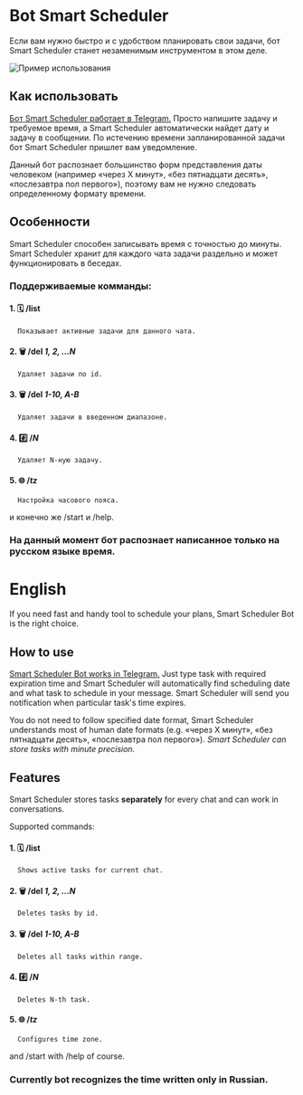 # Bot Smart Scheduler
Если вам нужно быстро и с удобством планировать свои задачи, бот Smart Scheduler станет незаменимым инструментом в этом деле. 

![Пример использования](https://raw.githubusercontent.com/alordash/BotSmartScheduler/master/UsageExample.png) 
## Как использовать
[Бот Smart Scheduler работает в Telegram.](https://t.me/SmartScheduler_bot) 
Просто напишите задачу и требуемое время, а Smart Scheduler автоматически найдет дату и задачу в сообщении. 
По истечению времени запланированной задачи бот Smart Scheduler пришлет вам уведомление. 

Данный бот распознает большинство форм представления даты человеком (например  «через X минут»,  «без пятнадцати десять»,  «послезавтра пол первого»), поэтому вам не нужно следовать определенному формату времени. 
## Особенности
Smart Scheduler способен записывать время с точностью до минуты. 
Smart Scheduler хранит для каждого чата задачи раздельно и может функционировать в беседах. 

### Поддерживаемые комманды: 
#### 1. 🗓 <b>/list</b> 
      Показывает активные задачи для данного чата. 

#### 2. 🗑 <b>/del</b> <i>1, 2, ...N</i> 
      Удаляет задачи по id. 

#### 3. 🗑 <b>/del</b> <i>1-10, A-B</i> 
      Удаляет задачи в введенном диапазоне. 

#### 4. #️⃣  <b>/<i>N</b></i> 
      Удаляет N-ную задачу. 

#### 5. 🌐 <b>/<i>tz</b></i> 
      Настройка часового пояса. 
  
и конечно же /start и /help. 

### На данный момент бот распознает написанное только на русском языке время.
# English
If you need fast and handy tool to schedule your plans, Smart Scheduler Bot is the right choice. 
## How to use
[Smart Scheduler Bot works in Telegram.](https://t.me/SmartScheduler_bot) 
Just type task with required expiration time and Smart Scheduler will automatically find scheduling date and what task to schedule in your message. 
Smart Scheduler will send you notification when particular task's time expires. 

You do not need to follow specified date format, Smart Scheduler understands most of human date formats (e.g.  «через X минут»,  «без пятнадцати десять»,  «послезавтра пол первого»). 
<i>Smart Scheduler can store tasks with minute precision.</i> 
## Features
Smart Scheduler stores tasks <b>separately</b> for every chat and can work in conversations. 

Supported commands: 
#### 1. 🗓 <b>/list</b> 
      Shows active tasks for current chat. 

#### 2. 🗑 <b>/del</b> <i>1, 2, ...N</i> 
      Deletes tasks by id. 

#### 3. 🗑 <b>/del</b> <i>1-10, A-B</i> 
      Deletes all tasks within range. 

#### 4. #️⃣ <b>/<i>N</b></i> 
      Deletes N-th task. 

#### 5. 🌐 <b>/<i>tz</b></i> 
      Configures time zone. 
  
and /start with /help of course. 

### Currently bot recognizes the time written only in Russian.
